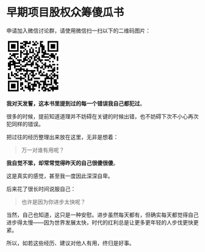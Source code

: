# 早期项目股权众筹傻瓜书

申请加入微信讨论群，请使用微信扫一扫以下的二维码图片：

![](images/qrcode.png)

**我对天发誓，这本书里提到过的每一个错误我自己都犯过**。

很多的时候，提前知道道理并不妨碍在关键的时候出错，也不妨碍下次不小心再次犯同样的错误。

把过往的经历整理出来放在这里，无非是想着：

> 万一对谁有用呢？

**我自觉不笨，却常常觉得昨天的自己很傻很傻**。

这是真实的感觉，甚至我一度因此深深自卑。

后来花了很长时间说服自己：

> 也许是因为你进步太快呢？

当然，自己也知道，这只是一种安慰。进步虽然每天都有，但确实每天都觉得自己进步得太慢——因为世界发展太快，时代的红利总是让更多更年轻的人步伐更快更紧。

所以，如若这些经历、建议对他人有用，终归是好事。






